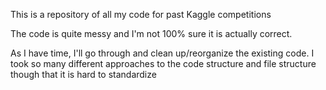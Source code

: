 This is a repository of all my code for past Kaggle competitions

The code is quite messy and I'm not 100% sure it is actually correct.

As I have time, I'll go through and clean up/reorganize the existing code. I took so many different approaches to the code structure and file structure though that it is hard to standardize